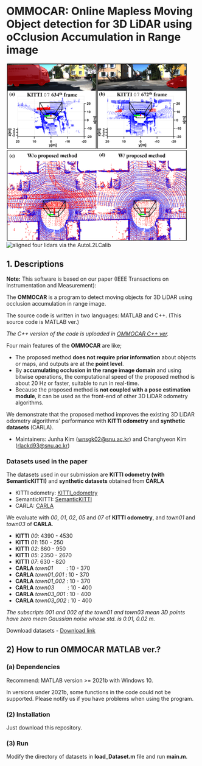 # OMMOCAR: Online Mapless Moving Object detection for 3D LiDAR using oCclusion Accumulation in Range image

<img src= "https://github.com/JunhaAgu/Mapless_Moving_matlab/blob/main/imgs/thumbnail_white.png" alt="aligned four lidars via the AutoL2LCalib" width="474" height="465"> <img src= "https://github.com/JunhaAgu/Mapless_Moving_matlab/blob/main/video/KITTI_00.gif" alt="aligned four lidars via the AutoL2LCalib" width="495" height="385">

## 1. Descriptions
**Note:** This software is based on our paper (IEEE Transactions on Instrumentation and Measurement):

The **OMMOCAR** is a program to detect moving objects for 3D LiDAR using occlusion accumulation in range image.

The source code is written in two languages: MATLAB and C++.
(This source code is MATLAB ver.)

*The C++ version of the code is uploaded in [OMMOCAR C++ ver](https://github.com/JunhaAgu/mapless_dynamic).*

Four main features of the **OMMOCAR** are like;
- The proposed method **does not require prior information** about objects or maps, and outputs are at the **point level**.
- By **accumulating occlusion in the range image domain** and using bitwise operations, the computational speed of the proposed method is about 20 Hz or faster, suitable to run in real-time.
- Because the proposed method is **not coupled with a pose estimation module**, it can be used as the front-end of other 3D LiDAR odometry algorithms.

We demonstrate that the proposed method improves the existing 3D LiDAR odometry algorithms' performance with **KITTI odometry** and **synthetic datasets** (CARLA).

- Maintainers: Junha Kim (wnsgk02@snu.ac.kr) and Changhyeon Kim (rlackd93@snu.ac.kr)

### Datasets used in the paper
The datasets used in our submission are **KITTI odometry (with SemanticKITTI)** and **synthetic datasets** obtained from **CARLA**

- KITTI odometry: [KITTI_odometry](https://www.cvlibs.net/datasets/kitti/eval_odometry.php)
- SemanticKITTI: [SemanticKITTI](http://www.semantic-kitti.org/dataset.html#download)
- CARLA: [CARLA](https://carla.org/)

We evaluate with *00*, *01*, *02*, *05* and *07* of **KITTI odometry**, and *town01* and *town03* of **CARLA**. 

- **KITTI** *00*: 4390 - 4530
- **KITTI** *01*: 150  - 250
- **KITTI** *02*: 860  - 950
- **KITTI** *05*: 2350 - 2670
- **KITTI** *07*: 630  - 820
- **CARLA** *town01* &nbsp;&nbsp;&nbsp;&nbsp;&nbsp;&nbsp;&nbsp; : 10 - 370
- **CARLA** *town01_001* : 10 - 370
- **CARLA** *town01_002* : 10 - 370
- **CARLA** *town03* &nbsp;&nbsp;&nbsp;&nbsp;&nbsp;&nbsp;&nbsp; : 10 - 400
- **CARLA** *town03_001* : 10 - 400
- **CARLA** *town03_002* : 10 - 400
  
*The subscripts 001 and 002 of the town01 and town03 mean 3D points have zero mean Gaussian noise whose std. is 0.01, 0.02 m.*

Download datasets - [Download link](https://larr.snu.ac.kr/drive/d/s/uulKtWN4b41HXBNk92QigruwP2eBMqhY/4-Lw2fCmp5F_xCIgcX2TNC_qzBnMwVFd-HbYgiTNDsQo)

## 2) How to run OMMOCAR MATLAB ver.?
### (a) Dependencies
Recommend: MATLAB version >= 2021b with Windows 10.

In versions under 2021b, some functions in the code could not be supported. Please notify us if you have problems when using the program.

### (2) Installation
Just download this repository.

### (3) Run
Modify the directory of datasets in **load_Dataset.m** file and run **main.m**.
